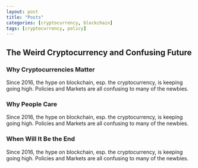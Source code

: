 ```yaml
---
layout: post
title: "Posts"
categories: [cryptocurrency, blockchain]
tags: [cryptocurrency, policy]
---
```

## The Weird Cryptocurrency and Confusing Future
### Why Cryptocurrencies Matter
Since 2016, the hype on blockchain, esp. the cryptocurrency, is keeping going high. Policies and Markets are all confusing to many of the newbies.

### Why People Care
Since 2016, the hype on blockchain, esp. the cryptocurrency, is keeping going high. Policies and Markets are all confusing to many of the newbies.

### When Will It Be the End
Since 2016, the hype on blockchain, esp. the cryptocurrency, is keeping going high. Policies and Markets are all confusing to many of the newbies.



